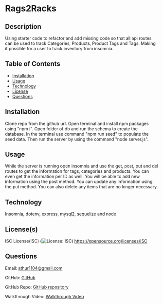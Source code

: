 # Rags2Racks
    

## Description
Using starter code to refactor and add missing code so that all api routes can be used to track Categories, Products, Product Tags and Tags. Making it possible for a user to track inventory from insomnia.
        

## Table of Contents
- [Installation](#installation)
- [Usage](#usage)
- [Technology](#technology)
- [License](#license)
- [Questions](#questions)


## Installation
Clone repo from the github url. Open terminal and install npm packages using "npm i". Open folder of db and run the schema to create the database. In the terminal use command "npm run seed" to populate the seed data. Then run the server by using the command "node server.js".
        

## Usage
While the server is running open insomnia and use the get, post, put and del routes to get the information for tags, categories and products. You can even get the information per ID as well. You will be able to add new information using the post method. You can update any information using the put method. You can also delete any items that are no longer necessary.


## Technology
Insomnia, dotenv, express, mysql2, sequelize and node


## License(s)
ISC License(ISC)
(![License: ISC](https://img.shields.io/badge/License-ISC-blue.svg))
https://opensource.org/licenses/ISC


## Questions
Email: athur1104@gmail.com
  
GitHub: [GitHub](https://github.com/ATHur1104)
    
GitHub Repo: [GitHub repository](https://github.com/ATHur1104/Rags2Racks)
        
Walkthrough Video: [Walkthrough Video](https://drive.google.com/file/d/1PCpkTnB4S0JGrFcToHrlPhZ-N4TGnra5/view)